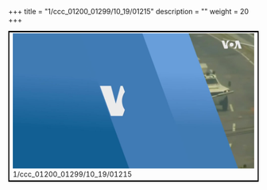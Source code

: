 +++
title = "1/ccc_01200_01299/10_19/01215"
description = ""
weight = 20
+++

<table style="border:2px solid black;max-width:800px;max-height:800px;" 
><tr><td>
<img class="center-fit-jpg"
src="/jpg_/aaa_20190430_NxaOmWaI8sI_01214.jpg">
1/ccc_01200_01299/10_19/01215
</img></td></tr></table>
